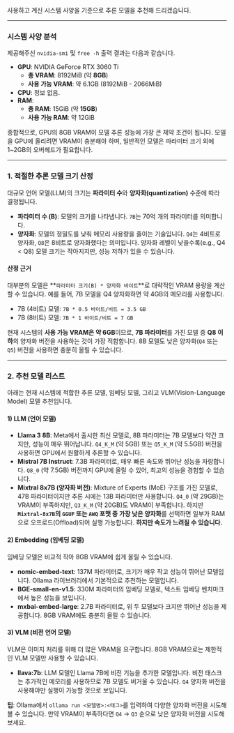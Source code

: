 사용하고 계신 시스템 사양을 기준으로 추론 모델을 추천해 드리겠습니다.

---

### 시스템 사양 분석

제공해주신 `nvidia-smi` 및 `free -h` 출력 결과는 다음과 같습니다.

* **GPU**: NVIDIA GeForce RTX 3060 Ti
    * **총 VRAM**: 8192MiB (약 **8GB**)
    * **사용 가능 VRAM**: 약 6.1GB (8192MiB - 2066MiB)
* **CPU**: 정보 없음.
* **RAM**:
    * **총 RAM**: 15GiB (약 **15GB**)
    * **사용 가능 RAM**: 약 12GiB

종합적으로, GPU의 8GB VRAM이 모델 추론 성능에 가장 큰 제약 조건이 됩니다. 모델을 GPU에 올리려면 VRAM이 충분해야 하며, 일반적인 모델은 파라미터 크기 외에 1~2GB의 오버헤드가 필요합니다.

---

### 1. 적절한 추론 모델 크기 산정

대규모 언어 모델(LLM)의 크기는 **파라미터 수**와 **양자화(quantization)** 수준에 따라 결정됩니다.

* **파라미터 수 (B)**: 모델의 크기를 나타냅니다. `7B`는 70억 개의 파라미터를 의미합니다.
* **양자화**: 모델의 정밀도를 낮춰 메모리 사용량을 줄이는 기술입니다. `Q4`는 4비트로 양자화, `Q8`은 8비트로 양자화했다는 의미입니다. 양자화 레벨이 낮을수록(e.g., Q4 < Q8) 모델 크기는 작아지지만, 성능 저하가 있을 수 있습니다.

#### 산정 근거

대부분의 모델은 **`파라미터 크기(B) * 양자화 바이트`**로 대략적인 VRAM 용량을 계산할 수 있습니다. 예를 들어, 7B 모델을 Q4 양자화하면 약 4GB의 메모리를 사용합니다.

* 7B (4비트) 모델: `7B * 0.5 바이트/비트 = 3.5 GB`
* 7B (8비트) 모델: `7B * 1 바이트/비트 = 7 GB`

현재 시스템의 **사용 가능 VRAM은 약 6GB**이므로, **7B 파라미터**를 가진 모델 중 **Q8 이하**의 양자화 버전을 사용하는 것이 가장 적합합니다. 8B 모델도 낮은 양자화(`Q4` 또는 `Q5`) 버전을 사용하면 충분히 올릴 수 있습니다.

---

### 2. 추천 모델 리스트

아래는 현재 시스템에 적합한 추론 모델, 임베딩 모델, 그리고 VLM(Vision-Language Model) 모델 추천입니다.

#### 1) LLM (언어 모델)

* **Llama 3 8B**: Meta에서 출시한 최신 모델로, 8B 파라미터는 7B 모델보다 약간 크지만, 성능이 매우 뛰어납니다. `Q4_K_M` (약 5GB) 또는 `Q5_K_M` (약 5.5GB) 버전을 사용하면 GPU에서 원활하게 추론할 수 있습니다.
* **Mistral 7B Instruct**: 7.3B 파라미터로, 매우 빠른 속도와 뛰어난 성능을 자랑합니다. `Q8_0` (약 7.5GB) 버전까지 GPU에 올릴 수 있어, 최고의 성능을 경험할 수 있습니다.
* **Mixtral 8x7B (양자화 버전)**: Mixture of Experts (MoE) 구조를 가진 모델로, 47B 파라미터이지만 추론 시에는 13B 파라미터만 사용합니다. `Q4_0` (약 29GB)는 VRAM이 부족하지만, `Q3_K_M` (약 20GB)도 VRAM이 부족합니다. 하지만 **`Mixtral-8x7B`의 `GGUF` 또는 `AWQ` 포맷 중 가장 낮은 양자화**를 선택하면 일부가 RAM으로 오프로드(Offload)되어 실행 가능합니다. **하지만 속도가 느려질 수 있습니다.**

#### 2) Embedding (임베딩 모델)

임베딩 모델은 비교적 작아 8GB VRAM에 쉽게 올릴 수 있습니다.

* **nomic-embed-text**: 137M 파라미터로, 크기가 매우 작고 성능이 뛰어난 모델입니다. Ollama 라이브러리에서 기본적으로 추천하는 모델입니다.
* **BGE-small-en-v1.5**: 330M 파라미터의 임베딩 모델로, 텍스트 임베딩 벤치마크에서 높은 성능을 보입니다.
* **mxbai-embed-large**: 2.7B 파라미터로, 위 두 모델보다 크지만 뛰어난 성능을 제공합니다. 8GB VRAM에도 충분히 올릴 수 있습니다.

#### 3) VLM (비전 언어 모델)

VLM은 이미지 처리를 위해 더 많은 VRAM을 요구합니다. 8GB VRAM으로는 제한적인 VLM 모델만 사용할 수 있습니다.

* **llava:7b**: LLM 모델인 Llama 7B에 비전 기능을 추가한 모델입니다. 비전 태스크는 추가적인 메모리를 사용하므로 7B 모델도 버거울 수 있습니다. `Q4` 양자화 버전을 사용해야만 실행이 가능할 것으로 보입니다.

**팁**: Ollama에서 `ollama run <모델명>:<태그>`를 입력하여 다양한 양자화 버전을 시도해 볼 수 있습니다. 만약 VRAM이 부족하다면 `Q4` -> `Q3` 순으로 낮은 양자화 버전을 시도해 보세요.

